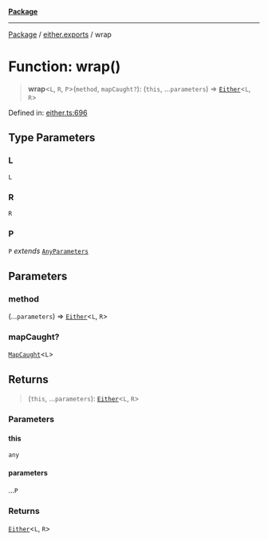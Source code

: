 [**Package**](../../README.md)

***

[Package](../../modules.md) / [either.exports](../README.md) / wrap

# Function: wrap()

> **wrap**\<`L`, `R`, `P`\>(`method`, `mapCaught?`): (`this`, ...`parameters`) => [`Either`](../type-aliases/Either.md)\<`L`, `R`\>

Defined in: [either.ts:696](https://github.com/AlexXanderGrib/monads-io/blob/88cc2f22cfbd8717d7e52da6913dd270216344b1/src/either.ts#L696)

## Type Parameters

### L

`L`

### R

`R`

### P

`P` *extends* [`AnyParameters`](../../types/type-aliases/AnyParameters.md)

## Parameters

### method

(...`parameters`) => [`Either`](../type-aliases/Either.md)\<`L`, `R`\>

### mapCaught?

[`MapCaught`](../-internal-/type-aliases/MapCaught.md)\<`L`\>

## Returns

> (`this`, ...`parameters`): [`Either`](../type-aliases/Either.md)\<`L`, `R`\>

### Parameters

#### this

`any`

#### parameters

...`P`

### Returns

[`Either`](../type-aliases/Either.md)\<`L`, `R`\>
